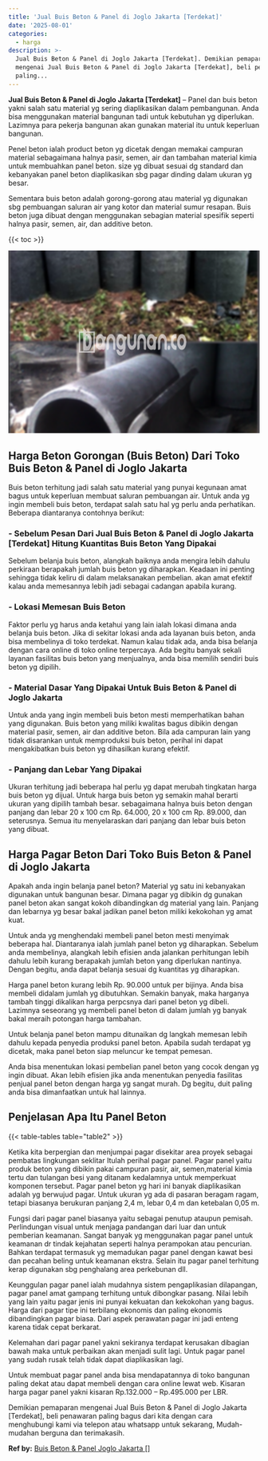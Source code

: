 ```yaml
---
title: 'Jual Buis Beton & Panel di Joglo Jakarta [Terdekat]'
date: '2025-08-01'
categories:
  - harga
description: >-
  Jual Buis Beton & Panel di Joglo Jakarta [Terdekat]. Demikian pemaparan
  mengenai Jual Buis Beton & Panel di Joglo Jakarta [Terdekat], beli penawaran
  paling...
---
```


**Jual Buis Beton & Panel di Joglo Jakarta \[Terdekat\]** – Panel dan buis beton yakni salah satu material yg sering diaplikasikan dalam pembangunan. Anda bisa menggunakan material bangunan tadi untuk kebutuhan yg diperlukan. Lazimnya para pekerja bangunan akan gunakan material itu untuk keperluan bangunan.

Penel beton ialah product beton yg dicetak dengan memakai campuran material sebagaimana halnya pasir, semen, air dan tambahan material kimia untuk membuahkan panel beton. size yg dibuat sesuai dg standard dan kebanyakan panel beton diaplikasikan sbg pagar dinding dalam ukuran yg besar.

Sementara buis beton adalah gorong-gorong atau material yg digunakan sbg pembuangan saluran air yang kotor dan material sumur resapan. Buis beton juga dibuat dengan menggunakan sebagian material spesifik seperti halnya pasir, semen, air, dan additive beton.

{{< toc >}}

![Jual Buis Beton & Panel di Joglo Jakarta [Terdekat]](/images/jual-panel-buis-beton-murah-28.png)

## Harga Beton Gorongan (Buis Beton) Dari Toko Buis Beton & Panel di Joglo Jakarta

Buis beton terhitung jadi salah satu material yang punyai kegunaan amat bagus untuk keperluan membuat saluran pembuangan air. Untuk anda yg ingin membeli buis beton, terdapat salah satu hal yg perlu anda perhatikan. Beberapa diantaranya contohnya berikut:

### \- Sebelum Pesan Dari Jual Buis Beton & Panel di Joglo Jakarta \[Terdekat\] Hitung Kuantitas Buis Beton Yang Dipakai

Sebelum belanja buis beton, alangkah baiknya anda mengira lebih dahulu perkiraan berapakah jumlah buis beton yg diharapkan. Keadaan ini penting sehingga tidak keliru di dalam melaksanakan pembelian. akan amat efektif kalau anda memesannya lebih jadi sebagai cadangan apabila kurang.

### \- Lokasi Memesan Buis Beton

Faktor perlu yg harus anda ketahui yang lain ialah lokasi dimana anda belanja buis beton. Jika di sekitar lokasi anda ada layanan buis beton, anda bisa membelinya di toko terdekat. Namun kalau tidak ada, anda bisa belanja dengan cara online di toko online terpercaya. Ada begitu banyak sekali layanan fasilitas buis beton yang menjualnya, anda bisa memilih sendiri buis beton yg dipilih.

### \- Material Dasar Yang Dipakai Untuk Buis Beton & Panel di Joglo Jakarta

Untuk anda yang ingin membeli buis beton mesti memperhatikan bahan yang digunakan. Buis beton yang miliki kwalitas bagus dibikin dengan material pasir, semen, air dan additive beton. Bila ada campuran lain yang tidak disarankan untuk memproduksi buis beton, perihal ini dapat mengakibatkan buis beton yg dihasilkan kurang efektif.

### \- Panjang dan Lebar Yang Dipakai

Ukuran terhitung jadi beberapa hal perlu yg dapat merubah tingkatan harga buis beton yg dijual. Untuk harga buis beton yg semakin mahal berarti ukuran yang dipilih tambah besar. sebagaimana halnya buis beton dengan panjang dan lebar 20 x 100 cm Rp. 64.000, 20 x 100 cm Rp. 89.000, dan seterusnya. Semua itu menyelaraskan dari panjang dan lebar buis beton yang dibuat.

## Harga Pagar Beton Dari Toko Buis Beton & Panel di Joglo Jakarta

Apakah anda ingin belanja panel beton? Material yg satu ini kebanyakan digunakan untuk bangunan besar. Dimana pagar yg dibikin dg gunakan panel beton akan sangat kokoh dibandingkan dg material yang lain. Panjang dan lebarnya yg besar bakal jadikan panel beton miliki kekokohan yg amat kuat.

Untuk anda yg menghendaki membeli panel beton mesti menyimak beberapa hal. Diantaranya ialah jumlah panel beton yg diharapkan. Sebelum anda membelinya, alangkah lebih efisien anda jalankan perhitungan lebih dahulu lebih kurang berapakah jumlah beton yang diperlukan nantinya. Dengan begitu, anda dapat belanja sesuai dg kuantitas yg diharapkan.

Harga panel beton kurang lebih Rp. 90.000 untuk per bijinya. Anda bisa membeli didalam jumlah yg dibutuhkan. Semakin banyak, maka harganya tambah tinggi dikalikan harga perpcsnya dari panel beton yg dibeli. Lazimnya seseorang yg membeli panel beton di dalam jumlah yg banyak bakal meraih potongan harga tambahan.

Untuk belanja panel beton mampu ditunaikan dg langkah memesan lebih dahulu kepada penyedia produksi panel beton. Apabila sudah terdapat yg dicetak, maka panel beton siap meluncur ke tempat pemesan.

Anda bisa menentukan lokasi pembelian panel beton yang cocok dengan yg ingin dibuat. Akan lebih efisien jika anda menentukan penyedia fasilitas penjual panel beton dengan harga yg sangat murah. Dg begitu, duit paling anda bisa dimanfaatkan untuk hal lainnya.

## Penjelasan Apa Itu Panel Beton

{{< table-tables table="table2" >}}

Ketika kita berpergian dan menjumpai pagar disekitar area proyek sebagai pembatas lingkungan seklitar Itulah perihal pagar panel. Pagar panel yaitu produk beton yang dibikin pakai campuran pasir, air, semen,material kimia tertu dan tulangan besi yang ditanam kedalamnya untuk memperkuat komponen tersebut. Pagar panel beton yg hari ini banyak diaplikasikan adalah yg berwujud pagar. Untuk ukuran yg ada di pasaran beragam ragam, tetapi biasanya berukuran panjang 2,4 m, lebar 0,4 m dan ketebalan 0,05 m.

Fungsi dari pagar panel biasanya yaitu sebagai penutup ataupun pemisah. Perlindungan visual untuk menjaga pandangan dari luar dan untuk pemberian keamanan. Sangat banyak yg menggunakan pagar panel untuk keamanan dr tindak kejahatan seperti halnya perampokan atau pencurian. Bahkan terdapat termasuk yg memadukan pagar panel dengan kawat besi dan pecahan beling untuk keamanan ekstra. Selain itu pagar panel terhitung kerap digunakan sbg penghalang area perkebunan dll.

Keunggulan pagar panel ialah mudahnya sistem pengaplikasian dilapangan, pagar panel amat gampang terhitung untuk dibongkar pasang. Nilai lebih yang lain yaitu pagar jenis ini punyai kekuatan dan kekokohan yang bagus. Harga dari pagar tipe ini terbilang ekonomis dan paling ekonomis dibandingkan pagar biasa. Dari aspek perawatan pagar ini jadi enteng karena tidak cepat berkarat.

Kelemahan dari pagar panel yakni sekiranya terdapat kerusakan dibagian bawah maka untuk perbaikan akan menjadi sulit lagi. Untuk pagar panel yang sudah rusak telah tidak dapat diaplikasikan lagi.

Untuk membuat pagar panel anda bisa mendapatannya di toko bangunan paling dekat atau dapat membeli dengan cara online lewat web. Kisaran harga pagar panel yakni kisaran Rp.132.000 – Rp.495.000 per LBR.

Demikian pemaparan mengenai Jual Buis Beton & Panel di Joglo Jakarta \[Terdekat\], beli penawaran paling bagus dari kita dengan cara menghubungi kami via telepon atau whatsapp untuk sekarang, Mudah-mudahan berguna dan terimakasih.

**Ref by:** [Buis Beton & Panel Joglo Jakarta []](https://id.wikipedia.org/wiki/Buis)
